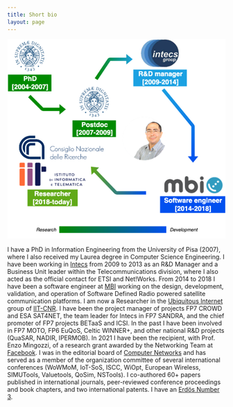 ```yaml
---
title: Short bio
layout: page
---
```


![](pictures/bio-infographic.png)

I have a PhD in Information Engineering from the University of Pisa (2007), where I also received my Laurea degree in Computer Science Engineering.
I have been working in [Intecs](http://www.en.intecs.it/) from 2009 to 2013 as an R&D Manager and a Business Unit leader within the Telecommunications division, where I also acted as the official contact for ETSI and Net!Works.
From 2014 to 2018 I have been a software engineer at [MBI](http://mbigroup.it/en/index) working on the design, development, validation, and operation of Software Defined Radio powered satellite communication platforms.
I am now a Researcher in the [Ubiquitous Internet](http://cnd.iit.cnr.it/) group of [IIT-CNR](http://www.iit.cnr.it/).
I have been the project manager of projects FP7 CROWD and ESA SAT4NET, the team leader for Intecs in FP7 SANDRA, and the chief promoter of FP7 projects BETaaS and ICSI.
In the past I have been involved in FP7 MOTO, FP6 EuQoS, Celtic WINNER+, and other national R&D projects (QuaSAR, NADIR, IPERMOB).
In 2021 I have been the recipient, with Prof. Enzo Mingozzi, of a research grant awarded by the Networking Team at [Facebook](https://research.fb.com/blog/2021/08/announcing-the-winners-of-the-2021-networking-request-for-proposals-in-internet-and-web-services/).
I was in the editorial board of [Computer Networks](http://www.journals.elsevier.com/computer-networks/) and has served as a member of the organization committee of several international conferences (WoWMoM, IoT-SoS, ISCC, WiOpt, European Wireless, SIMUTools, Valuetools, QoSim, NSTools).
I co-authored 60+ papers published in international journals, peer-reviewed conference proceedings and book chapters, and two international patents.
I have an [Erdös Number 3](http://www.oakland.edu/enp/).
